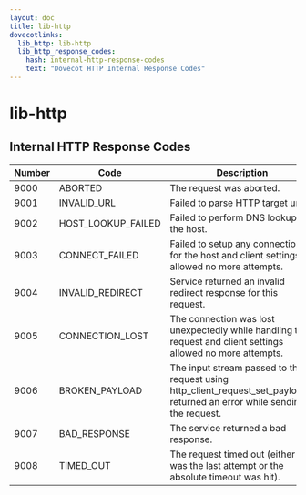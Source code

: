 ```yaml
---
layout: doc
title: lib-http
dovecotlinks:
  lib_http: lib-http
  lib_http_response_codes:
    hash: internal-http-response-codes
    text: "Dovecot HTTP Internal Response Codes"
---
```


# lib-http

## Internal HTTP Response Codes

| Number | Code | Description |
| ------ | ---- | ----------- |
| 9000 | ABORTED | The request was aborted. |
| 9001 | INVALID_URL | Failed to parse HTTP target url. |
| 9002 | HOST_LOOKUP_FAILED | Failed to perform DNS lookup for the host. |
| 9003 | CONNECT_FAILED | Failed to setup any connection for the host and client settings allowed no more attempts. |
| 9004 | INVALID_REDIRECT | Service returned an invalid redirect response for this request. |
| 9005 | CONNECTION_LOST | The connection was lost unexpectedly while handling the request and client settings allowed no more attempts. |
| 9006 | BROKEN_PAYLOAD | The input stream passed to the request using http_client_request_set_payload() returned an error while sending the request. |
| 9007 | BAD_RESPONSE | The service returned a bad response. |
| 9008 | TIMED_OUT | The request timed out (either this was the last attempt or the absolute timeout was hit). |
